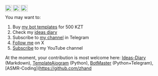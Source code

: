 [<img align="left" alt="zhandos256 | Telegram" width="22px" src="https://cdn.simpleicons.org/telegram/black/white" />](https://t.me/BotMasterKZ)
[<img align="left" alt="zhandos256 | Instagram" width="22px" src="https://cdn.simpleicons.org/instagram/black/white" />](https://instagram.com/zhandos256)
[<img align="left" alt="zhandos256 | TikTok" width="22px" src="https://cdn.simpleicons.org/tiktok/black/white" />](https://tiktok.com/@zhandos256)
<br/>

You may want to:
1. Buy [my bot templates](https://t.me/BotMasterKZShop) for 500 KZT
2. Check my [ideas diary](https://github.com/zhandos256/ideas-diary)
3. Subscribe to [my channel](https://t.me/BotMasterKZ) in Telegram
4. [Follow me](https://x.com/intent/follow?screen_name=zhandos256) on X
5. [Subscribe](https://youtube.com/@zhandos256?sub_confirmation=1) to my YouTube channel

At the moment, your contribution is most welcome here: 
[Ideas-Diary](https://github.com/zhandos256/ideas-diary) (Markdown),
[TemplateAiogram](https://github.com/zhandos256/templateaiogram) (Python),
[BotMaster](https://github.com/zhandos256/botmaster) (Python+Telegram),
[ASMR-Coding](https://github.com/zhand
